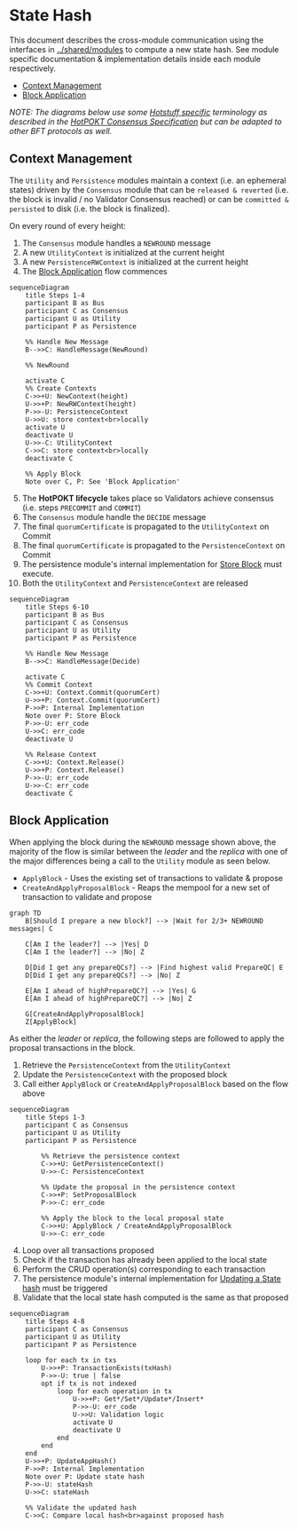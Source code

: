 # State Hash <!-- omit in toc -->

This document describes the cross-module communication using the interfaces in [../shared/modules](../shared/modules) to compute a new state hash. See module specific documentation & implementation details inside each module respectively.

- [Context Management](#context-management)
- [Block Application](#block-application)

_NOTE: The diagrams below use some [Hotstuff specific](https://arxiv.org/abs/1803.05069) terminology as described in the [HotPOKT Consensus Specification](https://github.com/pokt-network/pocket-network-protocol/tree/main/consensus) but can be adapted to other BFT protocols as well._

<!-- See if there's an answer in this question to add links to notes: https://stackoverflow.com/questions/74103729/adding-hyperlinks-to-notes-in-mermaid-sequence-diagrams -->

## Context Management

The `Utility` and `Persistence` modules maintain a context (i.e. an ephemeral states) driven by the `Consensus` module that can be `released & reverted` (i.e. the block is invalid / no Validator Consensus reached) or can be `committed & persisted` to disk (i.e. the block is finalized).

On every round of every height:

1. The `Consensus` module handles a `NEWROUND` message
2. A new `UtilityContext` is initialized at the current height
3. A new `PersistenceRWContext` is initialized at the current height
4. The [Block Application](#block-application) flow commences

```mermaid
sequenceDiagram
    title Steps 1-4
    participant B as Bus
    participant C as Consensus
    participant U as Utility
    participant P as Persistence

    %% Handle New Message
    B-->>C: HandleMessage(NewRound)

    %% NewRound

    activate C
    %% Create Contexts
    C->>+U: NewContext(height)
    U->>+P: NewRWContext(height)
    P->>-U: PersistenceContext
    U->>U: store context<br>locally
    activate U
    deactivate U
    U->>-C: UtilityContext
    C->>C: store context<br>locally
    deactivate C

    %% Apply Block
    Note over C, P: See 'Block Application'
```

5. The **HotPOKT lifecycle** takes place so Validators achieve consensus (i.e. steps `PRECOMMIT` and `COMMIT`)
6. The `Consensus` module handle the `DECIDE` message
7. The final `quorumCertificate` is propagated to the `UtilityContext` on Commit
8. The final `quorumCertificate` is propagated to the `PersistenceContext` on Commit
9. The persistence module's internal implementation for [Store Block](../../persistence/docs/PROTOCOL_STATE_HASH.md) must execute.
10. Both the `UtilityContext` and `PersistenceContext` are released

```mermaid
sequenceDiagram
    title Steps 6-10
    participant B as Bus
    participant C as Consensus
    participant U as Utility
    participant P as Persistence

    %% Handle New Message
    B-->>C: HandleMessage(Decide)

    activate C
    %% Commit Context
    C->>+U: Context.Commit(quorumCert)
    U->>+P: Context.Commit(quorumCert)
    P->>P: Internal Implementation
    Note over P: Store Block
    P->>-U: err_code
    U->>C: err_code
    deactivate U

    %% Release Context
    C->>+U: Context.Release()
    U->>+P: Context.Release()
    P->>-U: err_code
    U->>-C: err_code
    deactivate C
```

## Block Application

When applying the block during the `NEWROUND` message shown above, the majority of the flow is similar between the _leader_ and the _replica_ with one of the major differences being a call to the `Utility` module as seen below.

- `ApplyBlock` - Uses the existing set of transactions to validate & propose
- `CreateAndApplyProposalBlock` - Reaps the mempool for a new set of transaction to validate and propose

```mermaid
graph TD
    B[Should I prepare a new block?] --> |Wait for 2/3+ NEWROUND messages| C

    C[Am I the leader?] --> |Yes| D
    C[Am I the leader?] --> |No| Z

    D[Did I get any prepareQCs?] --> |Find highest valid PrepareQC| E
    D[Did I get any prepareQCs?] --> |No| Z

    E[Am I ahead of highPrepareQC?] --> |Yes| G
    E[Am I ahead of highPrepareQC?] --> |No| Z

    G[CreateAndApplyProposalBlock]
    Z[ApplyBlock]
```

As either the _leader_ or _replica_, the following steps are followed to apply the proposal transactions in the block.

1.  Retrieve the `PersistenceContext` from the `UtilityContext`
2.  Update the `PersistenceContext` with the proposed block
3.  Call either `ApplyBlock` or `CreateAndApplyProposalBlock` based on the flow above

```mermaid
sequenceDiagram
    title Steps 1-3
    participant C as Consensus
    participant U as Utility
    participant P as Persistence

        %% Retrieve the persistence context
        C->>+U: GetPersistenceContext()
        U->>-C: PersistenceContext

        %% Update the proposal in the persistence context
        C->>+P: SetProposalBlock
        P->>-C: err_code

        %% Apply the block to the local proposal state
        C->>+U: ApplyBlock / CreateAndApplyProposalBlock
        U->>-C: err_code
```

4. Loop over all transactions proposed
5. Check if the transaction has already been applied to the local state
6. Perform the CRUD operation(s) corresponding to each transaction
7. The persistence module's internal implementation for [Updating a State hash](../../persistence/docs/PROTOCOL_STATE_HASH.md) must be triggered
8. Validate that the local state hash computed is the same as that proposed

```mermaid
sequenceDiagram
    title Steps 4-8
    participant C as Consensus
    participant U as Utility
    participant P as Persistence

    loop for each tx in txs
        U->>+P: TransactionExists(txHash)
        P->>-U: true | false
        opt if tx is not indexed
            loop for each operation in tx
                U->>+P: Get*/Set*/Update*/Insert*
                P->>-U: err_code
                U->>U: Validation logic
                activate U
                deactivate U
            end
        end
    end
    U->>+P: UpdateAppHash()
    P->>P: Internal Implementation
    Note over P: Update state hash
    P->>-U: stateHash
    U->>C: stateHash

    %% Validate the updated hash
    C->>C: Compare local hash<br>against proposed hash
```
